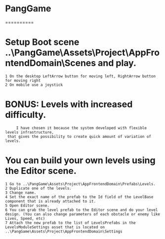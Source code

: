 # PangGame
==========

# Setup Boot scene ..\PangGame\Assets\Project\AppFrontendDomain\Scenes and play.
	1 On the desktop LeftArrow button for moving left, RightArrow button for moving right
	2 On mobile use a joystick

# BONUS: Levels with increased difficulty. 
         I have chosen it because the system developed with flexible levels infrastructure, 
	 that gives the possibility to create quick amount of variation of levels.

# You can build your own levels using the Editor scene.
	
	1 Go to ..\PangGame\Assets\Project\AppFrontendDomain\Prefabs\Levels.
	2 Duplicate one of the levels.
	3 Change name.
	4 Set the exact name of the prefab to the Id field of the LevelBase component that is already attached to it.
	5 Open Editor scene.
	6 You can grab the level prefab to the Editor scene and do your level design. (You can also change parameters of each obstacle or enemy like Lives, Speed, etc)
	7 Attach the new prefab to the list of LevelsPrefabs in the LevelsModuleSettings asset that is located on ..\PangGame\Assets\Project\AppFrontendDomain\Settings
